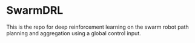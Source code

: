 # SwarmDRL
This is the repo for deep reinforcement learning on the swarm robot path planning and aggregation using a global control input.
